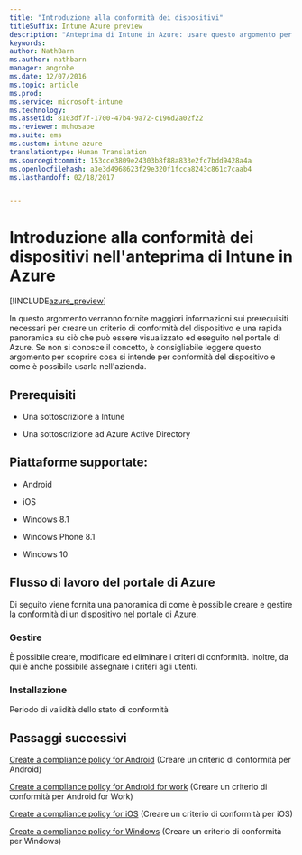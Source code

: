 ```yaml
---
title: "Introduzione alla conformità dei dispositivi"
titleSuffix: Intune Azure preview
description: "Anteprima di Intune in Azure: usare questo argomento per comprendere i prerequisiti necessari per creare i criteri di conformità in Microsoft Intune"
keywords: 
author: NathBarn
ms.author: nathbarn
manager: angrobe
ms.date: 12/07/2016
ms.topic: article
ms.prod: 
ms.service: microsoft-intune
ms.technology: 
ms.assetid: 8103df7f-1700-47b4-9a72-c196d2a02f22
ms.reviewer: muhosabe
ms.suite: ems
ms.custom: intune-azure
translationtype: Human Translation
ms.sourcegitcommit: 153cce3809e24303b8f88a833e2fc7bdd9428a4a
ms.openlocfilehash: a3e3d4968623f29e320f1fcca8243c861c7caab4
ms.lasthandoff: 02/18/2017


---
```


# <a name="get-started-with-device-compliance-in-intune-azure-preview"></a>Introduzione alla conformità dei dispositivi nell'anteprima di Intune in Azure


[!INCLUDE[azure_preview](../includes/azure_preview.md)]

In questo argomento verranno fornite maggiori informazioni sui prerequisiti necessari per creare un criterio di conformità del dispositivo e una rapida panoramica su ciò che può essere visualizzato ed eseguito nel portale di Azure. Se non si conosce il concetto, è consigliabile leggere questo argomento per scoprire cosa si intende per conformità del dispositivo e come è possibile usarla nell'azienda.

##  <a name="pre-requisites"></a>Prerequisiti


-   Una sottoscrizione a Intune

-   Una sottoscrizione ad Azure Active Directory



##  <a name="supported-platforms"></a>Piattaforme supportate:


-   Android

-   iOS

-   Windows 8.1

-   Windows Phone 8.1

-   Windows 10

##  <a name="azure-portal-workflow"></a>Flusso di lavoro del portale di Azure


Di seguito viene fornita una panoramica di come è possibile creare e gestire la conformità di un dispositivo nel portale di Azure.

<!---### Overview

When you choose the **Set device compliance** workload, the blade opens with an  **Overview** section that displays a summary view of your compliance policies that you have created and the status of the devices they have been applied to. If you
don’t have any policies configured yet, the overview will just include the various reports but with no data.--->

### <a name="manage"></a>Gestire

È possibile creare, modificare ed eliminare i criteri di conformità. Inoltre, da qui è anche possibile assegnare i criteri agli utenti.

<!---### Monitor

This section is a detailed view of what you see in the **Overview**. A list of all the reports are displayed in this section and you can interactively drill down through each of these reports.--->

### <a name="setup"></a>Installazione

Periodo di validità dello stato di conformità

##  <a name="next-steps"></a>Passaggi successivi
[Create a compliance policy for Android](create-a-compliance-policy-for-android.md) (Creare un criterio di conformità per Android)

[Create a compliance policy for Android for work](create-a-compliance-policy-for-android-for-work.md) (Creare un criterio di conformità per Android for Work)

[Create a compliance policy for iOS](create-a-compliance-policy-for-ios.md) (Creare un criterio di conformità per iOS)

[Create a compliance policy for Windows](create-a-compliance-policy-for-windows.md) (Creare un criterio di conformità per Windows)

